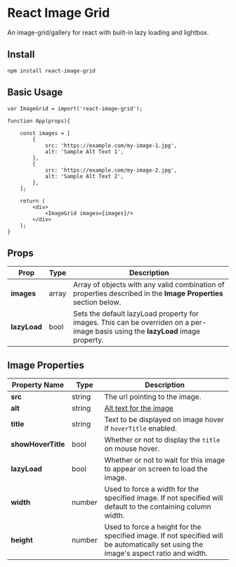 
# React Image Grid

An image-grid/gallery for react with built-in lazy loading and lightbox.

  
## Install

`npm install react-image-grid`

## Basic Usage
  
	var ImageGrid = import('react-image-grid');
	
	function App(props){
		
		const images = [
			{
				src: 'https://example.com/my-image-1.jpg',
				alt: 'Sample Alt Text 1',
			},
			{
				src: 'https://example.com/my-image-2.jpg',
				alt: 'Sample Alt Text 2',
			},
		];
		
		return (
			<div>
				<ImageGrid images={images}/>
			</div>
		);
	}
  
## Props
| Prop | Type | Description |
|--|--|--|
|**images**|array|Array of objects with any valid combination of properties described in the **Image Properties** section below.|
|**lazyLoad**|bool|Sets the default lazyLoad property for images. This can be overriden on a per-image basis using the **lazyLoad** image property. |

  
## Image Properties
| Property Name | Type | Description  |
|--|--|--|
| **src** | string | The url pointing to the image. |
| **alt** | string |[Alt text for the image](https://developer.mozilla.org/en-US/docs/Web/API/HTMLImageElement/alt) |
| **title** | string | Text to be displayed on image hover if `hoverTitle` enabled.|
| **showHoverTitle** | bool | Whether or not to display the `title` on mouse hover.|
| **lazyLoad** | bool | Whether or not to wait for this image to appear on screen to load the image.|
| **width**| number | Used to force a width for the specified image. If not specified will default to the containing column width.
| **height** | number | Used to force a height for the specified image. If not specified will be automatically set using the image's aspect ratio and width.
 
